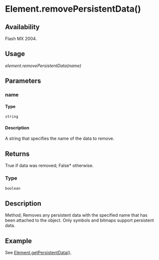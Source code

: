 # Element.removePersistentData()

## Availability

Flash MX 2004.

## Usage

*element.removePersistentData(name)*

## Parameters

### **name**

#### Type

```typescript
string
```

#### Description

A string that specifies the name of the data to remove.

## Returns

True if data was removed; False* otherwise.

### Type

```typescript
boolean
```

## Description

Method; Removes any persistent data with the specified name that has been attached to the object. Only symbols and bitmaps support persistent data.

## Example

See [Element.getPersistentData()](../Element_object/Element2.md).
